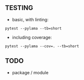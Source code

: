 

## TESTING

* basic, with linting:

`pytest --pylama --tb=short`

* including coverage:

`pytest --pylama --cov=. --tb=short`


## TODO

* package / module 

